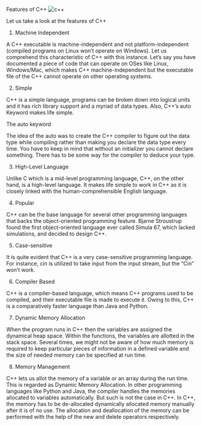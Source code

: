 Features of C++
![c++](https://github.com/user-attachments/assets/938237ad-943f-47b4-b24e-40e523b0e05e)

Let us take a look at the features of C++

1. Machine Independent

A C++ executable is machine-independent and not platform-independent (compiled programs on Linux won’t operate on Windows). Let us comprehend this characteristic of C++ with this instance. Let’s say you have documented a piece of code that can operate on OSes like Linux, Windows/Mac, which makes C++ machine-independent but the executable file of the C++ cannot operate on other operating systems.

2. Simple

C++ is a simple language, programs can be broken down into logical units and it has rich library support and a myriad of data types. Also, C++’s auto Keyword makes life simple.

The auto keyword

The idea of the auto was to create the C++ compiler to figure out the data type while compiling rather than making you declare the data type every time. You have to keep in mind that without an initializer you cannot declare something. There has to be some way for the compiler to deduce your type.

3. High-Level Language

Unlike C which is a mid-level programming language, C++, on the other hand, is a high-level language. It makes life simple to work in C++ as it is closely linked with the human-comprehensible English language.

4. Popular

C++ can be the base language for several other programming languages that backs the object-oriented programming feature. Bjarne Stroustrup found the first object-oriented language ever called Simula 67, which lacked simulations, and decided to design C++.

5. Case-sensitive

It is quite evident that C++ is a very case-sensitive programming language. For instance, cin is utilized to take input from the input stream, but the “Cin” won’t work.

6. Compiler Based

C++ is a compiler-based language, which means C++ programs used to be compiled, and their executable file is made to execute it. Owing to this, C++ is a comparatively faster language than Java and Python.

7. Dynamic Memory Allocation

When the program runs in C++ then the variables are assigned the dynamical heap space. Within the functions, the variables are allotted in the stack space. Several times, we might not be aware of how much memory is required to keep particular pieces of information in a defined variable and the size of needed memory can be specified at run time.

8. Memory Management

C++ lets us allot the memory of a variable or an array during the run time. This is regarded as Dynamic Memory Allocation. In other programming languages like Python and Java, the compiler handles the memories allocated to variables automatically. But such is not the case in C++. In C++, the memory has to be de-allocated dynamically allocated memory manually after it is of no use. The allocation and deallocation of the memory can be performed with the help of the new and delete operators respectively.
